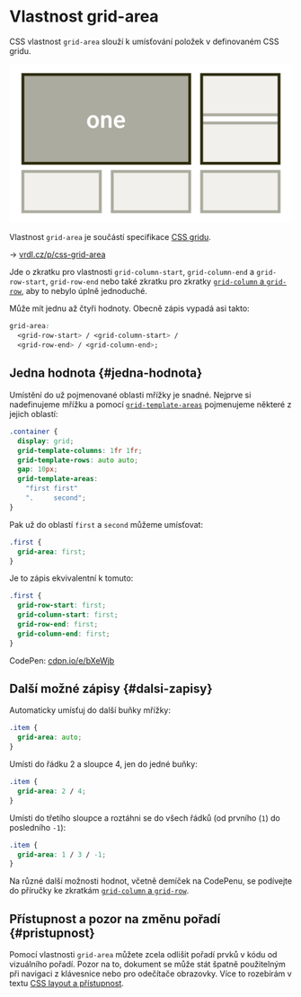 # Vlastnost grid-area

CSS vlastnost `grid-area` slouží k umísťování položek v definovaném CSS gridu.

<div class="connected" markdown="1">

![CSS vlastnost grid-area](../dist/images/medium/vdlayout/schema-css-grid-area.jpg)

<div class="web-only" markdown="1">

Vlastnost `grid-area` je součástí specifikace [CSS gridu](css-grid.md).

</div>

<div class="ebook-only" markdown="1">

→ [vrdl.cz/p/css-grid-area](https://www.vzhurudolu.cz/prirucka/css-grid-area)

</div>

</div>

Jde o zkratku pro vlastnosti `grid-column-start`, `grid-column-end` a `grid-row-start`, `grid-row-end` nebo také zkratku pro zkratky [`grid-column` a `grid-row`](css-grid-row-column.md), aby to nebylo úplně jednoduché.

Může mít jednu až čtyři hodnoty. Obecně zápis vypadá asi takto:

```css
grid-area:
  <grid-row-start> / <grid-column-start> /  
  <grid-row-end> / <grid-column-end>;
```

## Jedna hodnota {#jedna-hodnota}

Umístění do už pojmenované oblasti mřížky je snadné. Nejprve si nadefinujeme mřížku a pomocí [`grid-template-areas`](css-grid-template-areas.md) pojmenujeme některé z jejich oblastí:

```css
.container {
  display: grid;
  grid-template-columns: 1fr 1fr;
  grid-template-rows: auto auto;
  gap: 10px;
  grid-template-areas:
    "first first"
    ".     second";
}
```

Pak už do oblastí `first` a `second` můžeme umísťovat:

```css
.first {
  grid-area: first;
}
```

<!-- AdSnippet -->

Je to zápis ekvivalentní k tomuto:

```css
.first {
  grid-row-start: first;
  grid-column-start: first;
  grid-row-end: first;
  grid-column-end: first;
}
```

CodePen: [cdpn.io/e/bXeWjb](https://codepen.io/machal/pen/bXeWjb?editors=1100)

## Další možné zápisy {#dalsi-zapisy}

Automaticky umísťuj do další buňky mřížky:

```css
.item {
  grid-area: auto;
}
```

Umísti do řádku 2 a sloupce 4, jen do jedné buňky:

```css
.item {
  grid-area: 2 / 4;
}
```

Umísti do třetího sloupce a roztáhni se do všech řádků (od prvního (`1`) do posledního `-1`):

```css
.item {
  grid-area: 1 / 3 / -1;
}
```

Na různé další možnosti hodnot, včetně demíček na CodePenu, se podívejte do příručky ke zkratkám [`grid-column` a `grid-row`](css-grid-row-column.md).

## Přístupnost a pozor na změnu pořadí {#pristupnost}

Pomocí vlastnosti `grid-area` můžete zcela odlišit pořadí prvků v kódu od vizuálního pořadí. Pozor na to, dokument se může stát špatně použitelným při navigaci z klávesnice nebo pro odečítače obrazovky. Více to rozebírám v textu [CSS layout a přístupnost](css-layout-pristupnost.md).

<!-- AdSnippet -->
